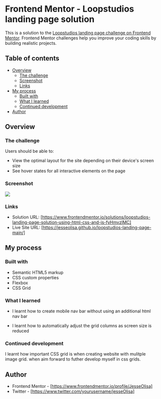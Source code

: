 # Frontend Mentor - Loopstudios landing page solution

This is a solution to the [Loopstudios landing page challenge on Frontend Mentor](https://www.frontendmentor.io/challenges/loopstudios-landing-page-N88J5Onjw). Frontend Mentor challenges help you improve your coding skills by building realistic projects. 

## Table of contents

- [Overview](#overview)
  - [The challenge](#the-challenge)
  - [Screenshot](#screenshot)
  - [Links](#links)
- [My process](#my-process)
  - [Built with](#built-with)
  - [What I learned](#what-i-learned)
  - [Continued development](#continued-development)
- [Author](#author)



## Overview

### The challenge

Users should be able to:

- View the optimal layout for the site depending on their device's screen size
- See hover states for all interactive elements on the page

### Screenshot

![](./screenshot.jpg)


### Links

- Solution URL: [https://www.frontendmentor.io/solutions/loopstudios-landing-page-solution-using-html-css-and-js-fyHmvzIMC]
- Live Site URL: [https://jesseolisa.github.io/loopstudios-landing-page-main/]

## My process

### Built with

- Semantic HTML5 markup
- CSS custom properties
- Flexbox
- CSS Grid

### What I learned

- I learnt how to create mobile nav bar without using an additional html nav bar

- I learnt how to automatically adjust the grid columns as screen size is reduced


### Continued development

I learnt how important CSS grid is when creating website with mulitple image grid. when aim forward to futher develop myself in css grids.




## Author

- Frontend Mentor - [https://www.frontendmentor.io/profile/JesseOlisa]
- Twitter - [https://www.twitter.com/yourusername/jesseOlisa]






